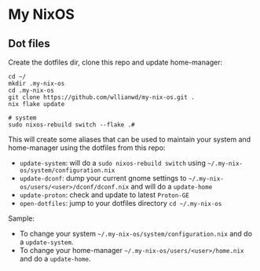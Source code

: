 # My NixOS

## Dot files

Create the dotfiles dir, clone this repo and update home-manager:
```
cd ~/
mkdir .my-nix-os
cd .my-nix-os
git clone https://github.com/wllianwd/my-nix-os.git .
nix flake update

# system
sudo nixos-rebuild switch --flake .#

```
This will create some aliases that can be used to maintain your system and home-manager using the dotfiles from this repo:
* `update-system`: will do a `sudo nixos-rebuild switch` using `~/.my-nix-os/system/configuration.nix`
* `update-dconf`: dump your current gnome settings to `~/.my-nix-os/users/<user>/dconf/dconf.nix` and will do a `update-home`
* `update-proton`: check and update to latest `Proton-GE`
* `open-dotfiles`: jump to your dotfiles directory `cd ~/.my-nix-os`

Sample:
* To change your system `~/.my-nix-os/system/configuration.nix` and do a `update-system`.
* To change your home-manager `~/.my-nix-os/users/<user>/home.nix` and do a `update-home`.
